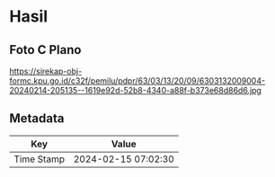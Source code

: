 # Hasil

## Foto C Plano

https://sirekap-obj-formc.kpu.go.id/c32f/pemilu/pdpr/63/03/13/20/09/6303132009004-20240214-205135--1619e92d-52b8-4340-a88f-b373e68d86d6.jpg


## Metadata

| Key        | Value               |
| ---------- | ------------------- |
| Time Stamp | 2024-02-15 07:02:30 |



